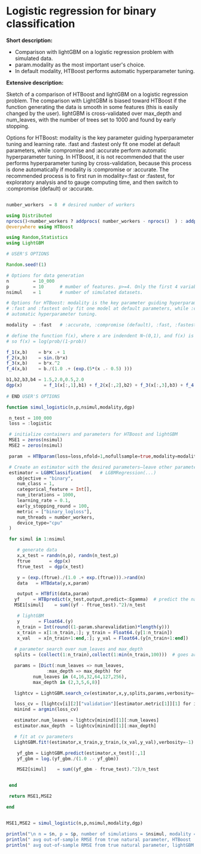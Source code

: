 # Logistic regression for binary classification 

**Short description:**

- Comparison with lightGBM on a logistic regression problem with simulated data.
- param.modality as the most important user's choice.
- In default modality, HTBoost performs automatic hyperparameter tuning.


**Extensive description:** 

Sketch of a comparison of HTBoost and lightGBM on a logistic regression problem.
The comparison with LightGBM is biased toward HTBoost if the function generating the data is 
smooth in some features (this is easily changed by the user). lightGBM is cross-validated over max_depth and num_leaves,
with the number of trees set to 1000 and found by early stopping.

Options for HTBoost: modality is the key parameter guiding hyperparameter tuning and learning rate.
:fast and :fastest only fit one model at default parameters, while :compromise and :accurate perform
automatic hyperparameter tuning. In HTBoost, it is not recommended that the user performs 
hyperparameter tuning by cross-validation, because this process is done automatically if modality is
:compromise or :accurate. The recommended process is to first run in modality=:fast or :fastest,
for exploratory analysis and to gauge computing time, and then switch to :compromise (default)
or :accurate.

```julia 

number_workers  = 8  # desired number of workers

using Distributed
nprocs()<number_workers ? addprocs( number_workers - nprocs()  ) : addprocs(0)
@everywhere using HTBoost

using Random,Statistics
using LightGBM

# USER'S OPTIONS 

Random.seed!(1)

# Options for data generation 
n         = 10_000
p         = 10      # mumber of features. p>=4. Only the first 4 variables are used in the function f(x) below 
nsimul    = 1       # number of simulated datasets. 

# Options for HTBoost: modality is the key parameter guiding hyperparameter tuning and learning rate.
# :fast and :fastest only fit one model at default parameters, while :compromise and :accurate perform
# automatic hyperparameter tuning. 

modality  = :fast   # :accurate, :compromise (default), :fast, :fastest

# define the function f(x), where x are indendent N~(0,1), and f(x) is for the natural parameter,
# so f(x) = log(prob/(1-prob))

f_1(x,b)    = b*x .+ 1 
f_2(x,b)    = sin.(b*x)  
f_3(x,b)    = b*x.^2
f_4(x,b)    = b./(1.0 .+ (exp.(5*(x .- 0.5) )))   

b1,b2,b3,b4 = 1.5,2.0,0.5,2.0
dgp(x)        = f_1(x[:,1],b1) + f_2(x[:,2],b2) + f_3(x[:,3],b3) + f_4(x[:,4],b4)
 
# END USER'S OPTIONS  

function simul_logistic(n,p,nsimul,modality,dgp)

 n_test = 100_000
 loss = :logistic

 # initialize containers and parameters for HTBoost and lightGBM
 MSE1 = zeros(nsimul)
 MSE2 = zeros(nsimul)

 param  = HTBparam(loss=loss,nfold=1,nofullsample=true,modality=modality,warnings=:Off,newton_gauss_approx =true)

 # Create an estimator with the desired parameters—leave other parameters at the default values.
 estimator = LGBMClassification(   # LGBMRegression(...)
    objective = "binary",
    num_class = 1,
    categorical_feature = Int[],
    num_iterations = 1000,
    learning_rate = 0.1,
    early_stopping_round = 100,
    metric = ["binary_logloss"],
    num_threads = number_workers,
    device_type="cpu"
 )

 for simul in 1:nsimul

    # generate data
    x,x_test = randn(n,p), randn(n_test,p)
    ftrue       = dgp(x)
    ftrue_test  = dgp(x_test)

    y = (exp.(ftrue)./(1.0 .+ exp.(ftrue))).>rand(n) 
    data   = HTBdata(y,x,param)

    output = HTBfit(data,param)
   yf     = HTBpredict(x_test,output,predict=:Egamma)  # predict the natural parameter (only with simulated data; typically we'll want to predict=:Ey (default))
   MSE1[simul]    = sum((yf - ftrue_test).^2)/n_test

    # lightGBM
    y       = Float64.(y)                 
    n_train = Int(round((1-param.sharevalidation)*length(y)))
    x_train = x[1:n_train,:]; y_train = Float64.(y[1:n_train])
    x_val   = x[n_train+1:end,:]; y_val = Float64.(y[n_train+1:end])
    
   # parameter search over num_leaves and max_depth
   splits = (collect(1:n_train),collect(1:min(n_train,100)))  # goes around the problem that at least two training sets are required by search_cv (we want the first)

   params = [Dict(:num_leaves => num_leaves,
               :max_depth => max_depth) for
          num_leaves in (4,16,32,64,127,256),
          max_depth in (2,3,5,6,8)]

   lightcv = LightGBM.search_cv(estimator,x,y,splits,params,verbosity=-1)

   loss_cv = [lightcv[i][2]["validation"][estimator.metric[1]][1] for i in eachindex(lightcv)]
   minind = argmin(loss_cv)

   estimator.num_leaves = lightcv[minind][1][:num_leaves]
   estimator.max_depth  = lightcv[minind][1][:max_depth]

   # fit at cv parameters
   LightGBM.fit!(estimator,x_train,y_train,(x_val,y_val),verbosity=-1)

    yf_gbm = LightGBM.predict(estimator,x_test)[:,1]
    yf_gbm = log.(yf_gbm./(1.0 .- yf_gbm))

    MSE2[simul]    = sum((yf_gbm - ftrue_test).^2)/n_test


 end     

 return MSE1,MSE2

end 


MSE1,MSE2 = simul_logistic(n,p,nsimul,modality,dgp)

println("\n n = $n, p = $p, number of simulations = $nsimul, modality = $modality")
println(" avg out-of-sample RMSE from true natural parameter, HTBoost    ", sqrt(mean(MSE1)) )
println(" avg out-of-sample RMSE from true natural parameter, lightGBM      ", sqrt(mean(MSE2)) )

```